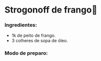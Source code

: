 # Strogonoff de frango:chicken:

### Ingredientes:

- 1k de peito de frango.
- 3 colheres de sopa de óleo.



### Modo de preparo:















